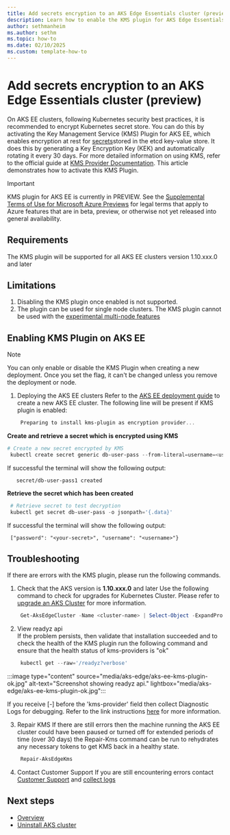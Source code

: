 ```yaml
---
title: Add secrets encryption to an AKS Edge Essentials cluster (preview)
description: Learn how to enable the KMS plugin for AKS Edge Essentials cluster
author: sethmanheim
ms.author: sethm
ms.topic: how-to
ms.date: 02/10/2025
ms.custom: template-how-to
---
```


# Add secrets encryption to an AKS Edge Essentials cluster (preview)
On AKS EE clusters, following Kubernetes security best practices, it is recommended to encrypt Kubernetes secret store. You can do this by activating the Key Management Service (KMS) Plugin for AKS EE, which enables encryption at rest for [secrets](https://kubernetes.io/docs/concepts/configuration/secret/)stored in the etcd key-value store. It does this by generating a Key Encryption Key (KEK) and automatically rotating it every 30 days. For more detailed information on using KMS, refer to the official guide at [KMS Provider Documentation](https://kubernetes.io/docs/tasks/administer-cluster/kms-provider/). This article demonstrates how to activate this KMS Plugin.

> [!IMPORTANT]
> KMS plugin for AKS EE is currently in PREVIEW. See the [Supplemental Terms of Use for Microsoft Azure Previews](https://azure.microsoft.com/support/legal/preview-supplemental-terms/) for legal terms that apply to Azure features that are in beta, preview, or otherwise not yet released into general availability.


## Requirements 
The KMS plugin will be supported for all AKS EE clusters version 1.10.xxx.0 and later


## Limitations
1. Disabling the KMS plugin once enabled is not supported. 
2. The plugin can be used for single node clusters. The KMS plugin cannot be used with the [experimental multi-node features](aks-edge-howto-scale-out.md)


## Enabling KMS Plugin on AKS EE 
> [!NOTE]
> You can only enable or disable the KMS Plugin when creating a new deployment. Once you set the flag, it can't be changed unless you remove the deployment or node.

1. Deploying the AKS EE clusters 
Refer to the [AKS EE deployment guide](aks-edge-howto-deploy.md) to create a new AKS EE cluster.
The following line will be present if KMS plugin is enabled:
   ```powershell
    Preparing to install kms-plugin as encryption provider...
   ```

**Create and retrieve a secret which is encrypted using KMS**
   ```powershell
   # Create a new secret encrypted by KMS
    kubectl create secret generic db-user-pass --from-literal=username=<username> --from-literal=password='<your-secret>'
   ```
If successful the terminal will show the following output:
```output
   secret/db-user-pass1 created
```
**Retrieve the secret which has been created**
   ```powershell
    # Retrieve secret to test decryption
    kubectl get secret db-user-pass -o jsonpath='{.data}'
   ```
If successful the terminal will show the following output:
```output
 ["password": "<your-secret>", "username": "<username>"}

```

## Troubleshooting
If there are errors with the KMS plugin, please run the following commands. 

1. Check that the AKS version is **1.10.xxx.0** and later
Use the following command to check for upgrades for Kubernetes Cluster. Please refer to [upgrade an AKS Cluster](aks-edge-howto-update.md) for more information.
   ```powershell
    Get-AksEdgeCluster -Name <cluster-name> | Select-Object -ExpandProperty Version
   ```
2. View readyz api  
If the problem persists, then validate that installation succeeded and to check the health of the KMS plugin run the following command and ensure that the health status of kms-providers is "ok"
   ```powershell
    kubectl get --raw='/readyz?verbose'
   ```

:::image type="content" source="media/aks-edge/aks-ee-kms-plugin-ok.jpg" alt-text="Screenshot showing readyz api." lightbox="media/aks-edge/aks-ee-kms-plugin-ok.jpg":::

If you receive [-] before the 'kms-provider' field then collect Diagnostic Logs for debugging. Refer to the link instructions [here](aks-get-kubelet-logs.md) for more information. 

3. Repair KMS 
If there are still errors then the machine running the AKS EE cluster could have been paused or turned off for extended periods of time (over 30 days) the Repair-Kms command can be run to rehydrates any necessary tokens to get KMS back in a healthy state.
   ```powershell
    Repair-AksEdgeKms
   ```
4. Contact Customer Support 
If you are still encountering errors contact [Customer Support](aks-edge-troubleshoot-overview.md) and [collect logs](aks-get-kubelet-logs.md)


## Next steps

- [Overview](aks-edge-overview.md)
- [Uninstall AKS cluster](aks-edge-howto-uninstall.md)